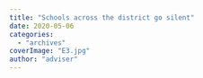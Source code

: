 ```yaml
---
title: "Schools across the district go silent"
date: 2020-05-06
categories: 
  - "archives"
coverImage: "E3.jpg"
author: "adviser"
---
```




